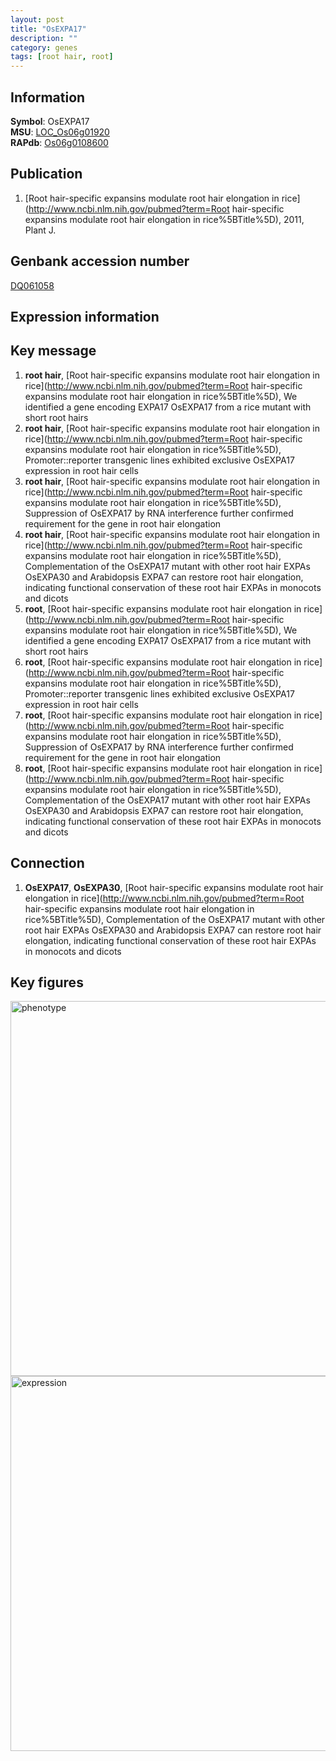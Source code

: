 ```yaml
---
layout: post
title: "OsEXPA17"
description: ""
category: genes
tags: [root hair, root]
---
```


## Information
__Symbol__: OsEXPA17  
__MSU__: [LOC_Os06g01920](http://rice.plantbiology.msu.edu/cgi-bin/ORF_infopage.cgi?orf=LOC_Os06g01920)  
__RAPdb__: [Os06g0108600](http://rapdb.dna.affrc.go.jp/viewer/gbrowse_details/irgsp1?name=Os06g0108600)  

## Publication
1. [Root hair-specific expansins modulate root hair elongation in rice](http://www.ncbi.nlm.nih.gov/pubmed?term=Root hair-specific expansins modulate root hair elongation in rice%5BTitle%5D), 2011, Plant J.

## Genbank accession number
[DQ061058](http://www.ncbi.nlm.nih.gov/nuccore/DQ061058)  

## Expression information

## Key message
1. __root hair__, [Root hair-specific expansins modulate root hair elongation in rice](http://www.ncbi.nlm.nih.gov/pubmed?term=Root hair-specific expansins modulate root hair elongation in rice%5BTitle%5D),  We identified a gene encoding EXPA17 OsEXPA17 from a rice mutant with short root hairs
2. __root hair__, [Root hair-specific expansins modulate root hair elongation in rice](http://www.ncbi.nlm.nih.gov/pubmed?term=Root hair-specific expansins modulate root hair elongation in rice%5BTitle%5D),  Promoter::reporter transgenic lines exhibited exclusive OsEXPA17 expression in root hair cells
3. __root hair__, [Root hair-specific expansins modulate root hair elongation in rice](http://www.ncbi.nlm.nih.gov/pubmed?term=Root hair-specific expansins modulate root hair elongation in rice%5BTitle%5D),  Suppression of OsEXPA17 by RNA interference further confirmed requirement for the gene in root hair elongation
4. __root hair__, [Root hair-specific expansins modulate root hair elongation in rice](http://www.ncbi.nlm.nih.gov/pubmed?term=Root hair-specific expansins modulate root hair elongation in rice%5BTitle%5D),  Complementation of the OsEXPA17 mutant with other root hair EXPAs OsEXPA30 and Arabidopsis EXPA7 can restore root hair elongation, indicating functional conservation of these root hair EXPAs in monocots and dicots
5. __root__, [Root hair-specific expansins modulate root hair elongation in rice](http://www.ncbi.nlm.nih.gov/pubmed?term=Root hair-specific expansins modulate root hair elongation in rice%5BTitle%5D),  We identified a gene encoding EXPA17 OsEXPA17 from a rice mutant with short root hairs
6. __root__, [Root hair-specific expansins modulate root hair elongation in rice](http://www.ncbi.nlm.nih.gov/pubmed?term=Root hair-specific expansins modulate root hair elongation in rice%5BTitle%5D),  Promoter::reporter transgenic lines exhibited exclusive OsEXPA17 expression in root hair cells
7. __root__, [Root hair-specific expansins modulate root hair elongation in rice](http://www.ncbi.nlm.nih.gov/pubmed?term=Root hair-specific expansins modulate root hair elongation in rice%5BTitle%5D),  Suppression of OsEXPA17 by RNA interference further confirmed requirement for the gene in root hair elongation
8. __root__, [Root hair-specific expansins modulate root hair elongation in rice](http://www.ncbi.nlm.nih.gov/pubmed?term=Root hair-specific expansins modulate root hair elongation in rice%5BTitle%5D),  Complementation of the OsEXPA17 mutant with other root hair EXPAs OsEXPA30 and Arabidopsis EXPA7 can restore root hair elongation, indicating functional conservation of these root hair EXPAs in monocots and dicots

## Connection
1. __OsEXPA17__, __OsEXPA30__, [Root hair-specific expansins modulate root hair elongation in rice](http://www.ncbi.nlm.nih.gov/pubmed?term=Root hair-specific expansins modulate root hair elongation in rice%5BTitle%5D),  Complementation of the OsEXPA17 mutant with other root hair EXPAs OsEXPA30 and Arabidopsis EXPA7 can restore root hair elongation, indicating functional conservation of these root hair EXPAs in monocots and dicots

## Key figures
<img src="http://ricencode.github.io/images/OsEXPA17.pheno.png" alt="phenotype"  style="width: 600px;"/>

<img src="http://ricencode.github.io/images/OsEXPA17.exp.png" alt="expression"  style="width: 600px;"/>


